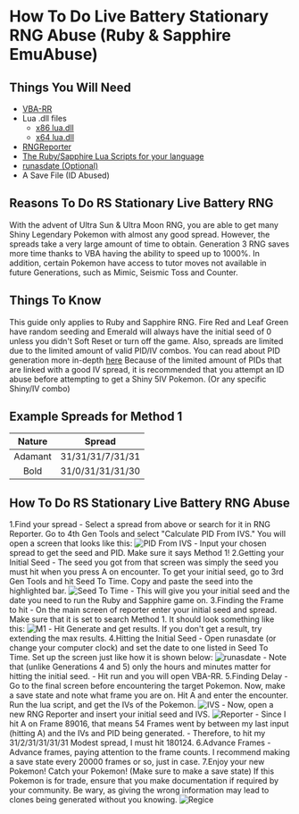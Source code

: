 # How To Do Live Battery Stationary RNG Abuse (Ruby & Sapphire EmuAbuse)

## Things You Will Need 
- [VBA-RR](https://github.com/TASVideos/vba-rerecording/releases)
- Lua .dll files
     - [x86 lua.dll](https://www.dropbox.com/s/2o4hdphn7j9z349/lua-dll-x86.zip?dl=0)
     - [x64 lua.dll](https://www.dropbox.com/s/t8yttukleqserzp/lua-dll-x64.rar?dl=0)
- [RNGReporter](https://ci.appveyor.com/project/Admiral-Fish/rngreporter/build/artifacts)
- [The Ruby/Sapphire Lua Scripts for your language](http://pokerng.forumcommunity.net/?t=56443955)
- [runasdate (Optional)](https://runasdate.en.softonic.com/)
- A Save File (ID Abused)

## Reasons To Do RS Stationary Live Battery RNG
With the advent of Ultra Sun & Ultra Moon RNG, you are able to get many Shiny Legendary Pokemon with almost any good spread. However, the spreads take a very large amount of time to obtain. Generation 3 RNG saves more time thanks to VBA having the ability to speed up to 1000%. 
In addition, certain Pokemon have access to tutor moves not available in future Generations, such as Mimic, Seismic Toss and Counter.

## Things To Know
This guide only applies to Ruby and Sapphire RNG. Fire Red and Leaf Green have random seeding and Emerald will always have the initial seed of 0 unless you didn't Soft Reset or turn off the game. Also, spreads are limited due to the limited amount of valid PID/IV combos. You can read about PID generation more in-depth [here](https://www.smogon.com/ingame/rng/pid_iv_creation)
Because of the limited amount of PIDs that are linked with a good IV spread, it is recommended that you attempt an ID abuse before attempting to get a Shiny 5IV Pokemon. (Or any specific Shiny/IV combo)

## Example Spreads for Method 1
| Nature | Spread |
| :----: | :----: |
| Adamant | 31/31/31/7/31/31 |
| Bold | 31/0/31/31/31/30 |

## How To Do RS Stationary Live Battery RNG Abuse
1.Find your spread
           - Select a spread from above or search for it in RNG Reporter. Go to 4th Gen Tools and select "Calculate PID From IVS." You will open a screen that looks like this: ![PID From IVS](https://snag.gy/yfYPqv.jpg)
           - Input your chosen spread to get the seed and PID. Make sure it says Method 1!
2.Getting your Initial Seed
          - The seed you got from that screen was simply the seed you must hit when you press A on encounter. To get your initial seed, go to 3rd Gen Tools and hit Seed To Time. Copy and paste the seed into the highlighted bar. 
            ![Seed To Time](https://snag.gy/XGisIK.jpg)
            - This will give you your initial seed and the date you need to run the Ruby and Sapphire game on.
3.Finding the Frame to hit
            - On the main screen of reporter enter your initial seed and spread. Make sure that it is set to search Method 1. It should look something like this:
            ![M1](https://snag.gy/KMdX3I.jpg)
            - Hit Generate and get results. If you don't get a result, try extending the max results.
4.Hitting the Initial Seed
            - Open runasdate (or change your computer clock) and set the date to one listed in Seed To Time. Set up the screen just like how it is shown below: 
            ![runasdate](https://snag.gy/Fw7Xk9.jpg)
            - Note that (unlike Generations 4 and 5) only the hours and minutes matter for hitting the initial seed.
            - Hit run and you will open VBA-RR.
5.Finding Delay
            - Go to the final screen before encountering the target Pokemon. Now, make a save state and note what frame you are on. Hit A and enter the encounter. Run the lua script, and get the IVs of the Pokemon. 
            ![IVS](https://snag.gy/wpUMTv.jpg)
            - Now, open a new RNG Reporter and insert your initial seed and IVS. 
            ![Reporter](https://snag.gy/TGBKU4.jpg)
            - Since I hit A on Frame 89016, that means 54 Frames went by between my last input (hitting A) and the IVs and PID being generated. 
            - Therefore, to hit my 31/2/31/31/31/31 Modest spread, I must hit 180124.
6.Advance Frames
            - Advance frames, paying attention to the frame counts. I recommend making a save state every 20000 frames or so, just in case. 
7.Enjoy your new Pokemon!
            Catch your Pokemon! (Make sure to make a save state) If this Pokemon is for trade, ensure that you make documentation if required by your community. Be wary, as giving the wrong information may lead to clones being generated without you knowing.
            ![Regice](https://snag.gy/Rs2qYH.jpg)
